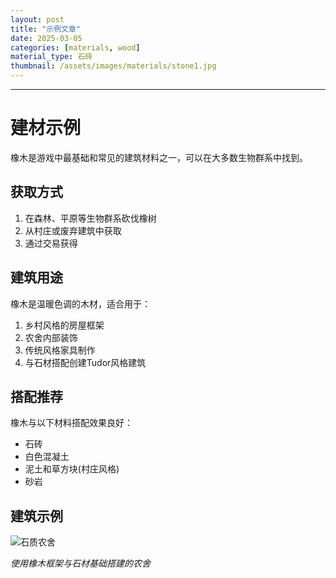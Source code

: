 ```yaml
---
layout: post
title: "示例文章"
date: 2025-03-05
categories: [materials, wood]
material_type: 石砖
thumbnail: /assets/images/materials/stone1.jpg
---
```



---

# 建材示例

橡木是游戏中最基础和常见的建筑材料之一，可以在大多数生物群系中找到。

## 获取方式

1. 在森林、平原等生物群系砍伐橡树
2. 从村庄或废弃建筑中获取
3. 通过交易获得

## 建筑用途

橡木是温暖色调的木材，适合用于：

1. 乡村风格的房屋框架
2. 农舍内部装饰
3. 传统风格家具制作
4. 与石材搭配创建Tudor风格建筑

## 搭配推荐

橡木与以下材料搭配效果良好：

- 石砖
- 白色混凝土
- 泥土和草方块(村庄风格)
- 砂岩

## 建筑示例

![石质农舍](/assets/images/examples/oak-farmhouse.jpg)

_使用橡木框架与石材基础搭建的农舍_
